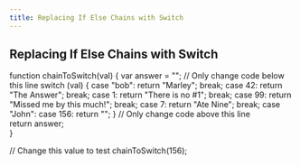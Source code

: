 ```yaml
---
title: Replacing If Else Chains with Switch
---
```

## Replacing If Else Chains with Switch

function chainToSwitch(val) { 
  var answer = "";
  // Only change code below this line
  switch (val) {
    case "bob":
      return "Marley";
      break;
    case 42:
      return "The Answer";
      break;
    case 1:
      return "There is no #1";
      break;
    case 99:
      return "Missed me by this much!";
      break;
    case 7:
      return "Ate Nine";
      break;
    case "John":
    case 156:
      return "";
  }
  // Only change code above this line  
  return answer;  
}

// Change this value to test
chainToSwitch(156);
